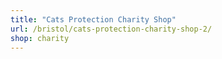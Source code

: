 ```yaml
---
title: "Cats Protection Charity Shop"
url: /bristol/cats-protection-charity-shop-2/
shop: charity
---
```

